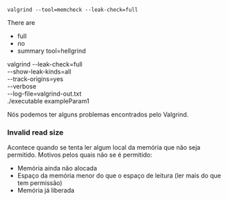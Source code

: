 ```

valgrind --tool=memcheck --leak-check=full
```
There are
- full
- no
- summary
tool=hellgrind

valgrind --leak-check=full \
         --show-leak-kinds=all \
         --track-origins=yes \
         --verbose \
         --log-file=valgrind-out.txt \
         ./executable exampleParam1


Nós podemos ter alguns problemas encontrados pelo Valgrind.

### Invalid read size
Acontece quando se tenta ler algum local da memória que não seja permitido. Motivos pelos quais não se é permitido:
- Memória ainda não alocada
- Espaço da memória menor do que o espaço de leitura (ler mais do que tem permissão)
- Memória já liberada